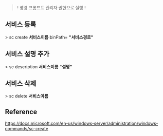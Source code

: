 > ! 명령 프롬프트 관리자 권한으로 실행 !


## 서비스 등록
\> sc create **서비스이름** binPath= **"서비스경로"**

## 서비스 설명 추가
\> sc description **서비스이름** **"설명"**

## 서비스 삭제
\> sc delete **서비스이름**


## Reference
https://docs.microsoft.com/en-us/windows-server/administration/windows-commands/sc-create

